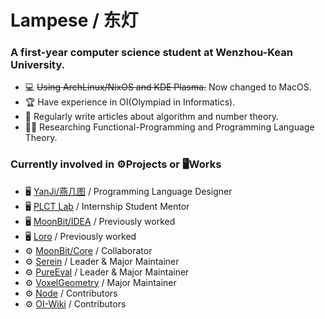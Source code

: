 # Lampese / 东灯
### A first-year computer science student at Wenzhou-Kean University.

- 💻 ~~Using ArchLinux/NixOS and KDE Plasma.~~ Now changed to MacOS.
- 🏆 Have experience in OI(Olympiad in Informatics).
- 📝 Regularly write articles about algorithm and number theory.
- 🧑‍💻 Researching Functional-Programming and Programming Language Theory.

### Currently involved in ⚙️Projects or 🖥️Works
- 🖥️ [YanJi/燕几图](http://yanji.tech/) / Programming Language Designer
- 🖥️ [PLCT Lab](https://github.com/plctlab) / Internship Student Mentor
- 🖥️ [MoonBit/IDEA](https://www.moonbitlang.com) / Previously worked
- 🖥️ [Loro](https://github.com/loro-dev/loro) / Previously worked
- ⚙️ [MoonBit/Core](https://github.com/moonbitlang/core) / Collaborator
- ⚙️ [Serein](https://github.com/SereinMC/Serein) / Leader & Major Maintainer
- ⚙️ [PureEval](https://github.com/PureEval/PureEval) / Leader & Major Maintainer
- ⚙️ [VoxelGeometry](https://github.com/CAIMEOX/VoxelGeometry) / Major Maintainer
- ⚙️ [Node](https://github.com/nodejs/node) / Contributors
- ⚙️ [OI-Wiki](https://github.com/OI-wiki/OI-wiki) / Contributors
